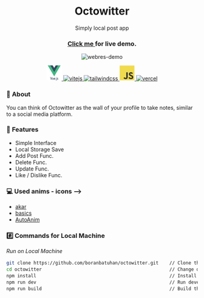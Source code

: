 <h1 align="center">Octowitter</h1>

<p align="center"> Simply local post app </p>
<h3 align="center"><a href="https://octowitter.vercel.app"> Click me </a> for live demo.</h3>

<p align="center"><img src="src/assets/xpmsn-min.gif" loading="eager" alt="webres-demo" /></a> </p>

<div align="center">
<a href="https://vuejs.org/" target="_blank" rel="noreferrer"> <img src="https://raw.githubusercontent.com/devicons/devicon/master/icons/vuejs/vuejs-original-wordmark.svg" alt="vuejs" width="40" height="40"/> </a> 
<a href="https://vitejs.dev" target="_blank" rel="noreferrer"> <img src="https://vitejs.dev/logo-with-shadow.png" alt="vitejs" width="40" height="40"/> </a> 
 <a href="https://tailwindcss.com/" target="_blank" rel="noreferrer"> <img src="https://www.vectorlogo.zone/logos/tailwindcss/tailwindcss-icon.svg" alt="tailwindcss" width="40" height="40"/> 
 </a>  
<a href="https://developer.mozilla.org/en-US/docs/Web/JavaScript" target="_blank" rel="noreferrer"> <img src="https://raw.githubusercontent.com/devicons/devicon/master/icons/javascript/javascript-original.svg" alt="javascript" width="40" height="40"/> </a> 
<a href="https://vercel.com" target="_blank" rel="noreferrer"> <img src="https://seeklogo.com/images/V/vercel-logo-F748E39008-seeklogo.com.png" alt="vercel" width="40" height="40"/> </a> 

</div>


### 📔 **About**
You can think of Octowitter as the wall of your profile to take notes, similar to a social media platform.


### 📜 **Features**
- Simple Interface
- Local Storage Save
- Add Post Func.
- Delete Func.
- Update Func.
- Like / Dislike Func.



### 💻 **Used anims - icons** -->


- [akar](https://iconer.app/akar/)
- [basics](https://iconer.app/akar/)
- [AutoAnim](https://auto-animate.formkit.com)


### #️⃣ **Commands for Local Machine**

_Run on Local Machine_

```sh
git clone https://github.com/boranbatuhan/octowitter.git    // Clone the repository.
cd octowitter                                               // Change directory.
npm install                                                 // Install dependencies.
npm run dev                                                 // Run development mode.
npm run build                                               // Build the project.
```